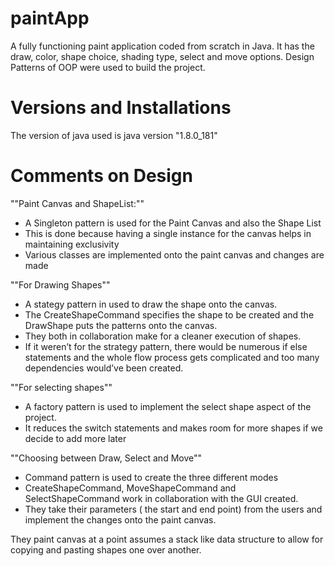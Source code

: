 # paintApp
A fully functioning paint application coded from scratch in Java. It has the draw, color, shape choice, shading type, select and move options. Design Patterns of OOP were used to build the project.

# Versions and Installations 
The version of java used is 
java version "1.8.0_181"

# Comments on Design

""Paint Canvas and ShapeList:""

- A Singleton pattern is used for the Paint Canvas and also the Shape List
- This is done because having a single instance for the canvas helps in maintaining exclusivity
- Various classes are implemented onto the paint canvas and changes are made

""For Drawing Shapes""
- A stategy pattern in used to draw the shape onto the canvas. 
- The CreateShapeCommand specifies the shape to be created and the DrawShape puts the patterns onto the canvas. 
- They both in collaboration make for a cleaner execution of shapes.
- If it weren’t for the strategy pattern, there would be numerous if
else statements and the whole flow process gets complicated and too many
dependencies would’ve been created.

""For selecting shapes"" 
- A factory pattern is used to implement the select shape aspect of the project. 
- It reduces the switch statements and makes room for more shapes if we decide to add more later

""Choosing between Draw, Select and Move""
- Command pattern is used to create the three different modes
- CreateShapeCommand, MoveShapeCommand and SelectShapeCommand work in collaboration with the GUI created. 
- They take their parameters ( the start and end point) from the users and implement the changes onto the paint canvas. 

They paint canvas at a point assumes a stack like data structure to allow for copying and pasting shapes one over another. 
